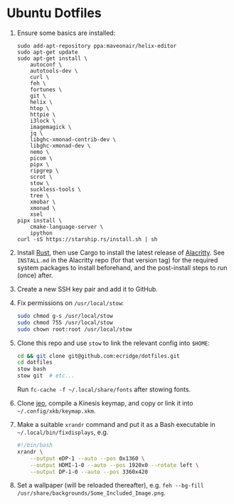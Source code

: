 # Ubuntu Dotfiles

1. Ensure some basics are installed:

   ```
   sudo add-apt-repository ppa:maveonair/helix-editor
   sudo apt-get update
   sudo apt-get install \
       autoconf \
       autotools-dev \
       curl \
       feh \
       fortunes \
       git \
       helix \
       htop \
       httpie \
       i3lock \
       imagemagick \
       jq \
       libghc-xmonad-contrib-dev \
       libghc-xmonad-dev \
       nemo \
       picom \
       pipx \
       ripgrep \
       scrot \
       stow \
       suckless-tools \
       tree \
       xmobar \
       xmonad \
       xsel
   pipx install \
       cmake-language-server \
       ipython
   curl -sS https://starship.rs/install.sh | sh
   ```

2. Install [Rust](https://rustup.rs/), then use Cargo to install the latest release of
   [Alacritty](https://github.com/alacritty/alacritty).  See `INSTALL.md` in the Alacritty repo (for that version tag)
   for the required system packages to install beforehand, and the post-install steps to run (once) after.

3. Create a new SSH key pair and add it to GitHub.

4. Fix permissions on `/usr/local/stow`:

   ```bash
   sudo chmod g-s /usr/local/stow
   sudo chmod 755 /usr/local/stow
   sudo chown root:root /usr/local/stow
   ```

5. Clone this repo and use `stow` to link the relevant config into `$HOME`:

   ```bash
   cd && git clone git@github.com:ecridge/dotfiles.git
   cd dotfiles
   stow bash
   stow git  # etc...
   ```

   Run `fc-cache -f ~/.local/share/fonts` after stowing fonts.

6. Clone [jeo](https://github.com/ecridge/jeo), compile a Kinesis keymap, and copy or link it into
   `~/.config/xkb/keymap.xkm`.

7. Make a suitable `xrandr` command and put it as a Bash executable in `~/.local/bin/fixdisplays`, e.g.

   ```bash
   #!/bin/bash
   xrandr \
       --output eDP-1 --auto --pos 0x1360 \
       --output HDMI-1-0 --auto --pos 1920x0 --rotate left \
       --output DP-1-0 --auto --pos 3360x420
   ```

8. Set a wallpaper (will be reloaded thereafter), e.g. `feh --bg-fill /usr/share/backgrounds/Some_Included_Image.png`.
